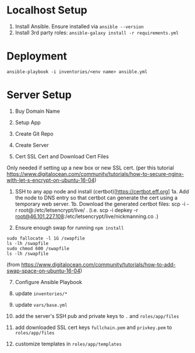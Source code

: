 # Localhost Setup

1. Install Ansible. Ensure installed via `ansible --version`
2. Install 3rd party roles: `ansible-galaxy install -r requirements.yml`

# Deployment

`ansible-playbook -i inventories/<env name> ansible.yml`

# Server Setup

1. Buy Domain Name

2. Setup App

3. Create Git Repo

4. Create Server

5. Cert SSL Cert and Download Cert Files

Only needed if setting up a new box or new SSL cert. (per this tutorial https://www.digitalocean.com/community/tutorials/how-to-secure-nginx-with-let-s-encrypt-on-ubuntu-16-04)

1. SSH to any app node and install (certbot)[https://certbot.eff.org]
1a. Add the node to DNS entry so that certbot can generate the cert using a temporary web server.
1b. Download the generated certbot files:
  scp -i <your ssh key> -r root@<your IP>:/etc/letsencrypt/live/<your domain> .
  (i.e. scp -i depkey -r root@46.101.227.108:/etc/letsencrypt/live/nickmanning.co .)

6. Ensure enough swap for running `npm install`

```
sudo fallocate -l 1G /swapfile
ls -lh /swapfile
sudo chmod 600 /swapfile
ls -lh /swapfile
```

(from https://www.digitalocean.com/community/tutorials/how-to-add-swap-space-on-ubuntu-16-04)

7. Configure Ansible Playbook

1. update `inventories/*`
2. update `vars/base.yml`
3. add the server's SSH pub and private keys to `.` and `roles/app/files`
4. add downloaded SSL cert keys `fullchain.pem` and `privkey.pem` to `roles/app/files`
5. customize templates in `roles/app/templates`